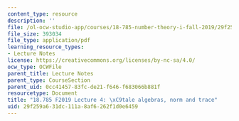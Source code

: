 ```yaml
---
content_type: resource
description: ''
file: /ol-ocw-studio-app/courses/18-785-number-theory-i-fall-2019/29f259a631dc111a8af6262f1d0e6459_MIT18_785F19_lec4.pdf
file_size: 393034
file_type: application/pdf
learning_resource_types:
- Lecture Notes
license: https://creativecommons.org/licenses/by-nc-sa/4.0/
ocw_type: OCWFile
parent_title: Lecture Notes
parent_type: CourseSection
parent_uid: 0cc41457-83fc-de21-f646-f683066b881f
resourcetype: Document
title: "18.785 F2019 Lecture 4: \xC9tale algebras, norm and trace"
uid: 29f259a6-31dc-111a-8af6-262f1d0e6459
---
```

